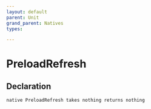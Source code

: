 ```yaml
---
layout: default
parent: Unit
grand_parent: Natives
types:

---
```


# PreloadRefresh

## Declaration

```
native PreloadRefresh takes nothing returns nothing
```